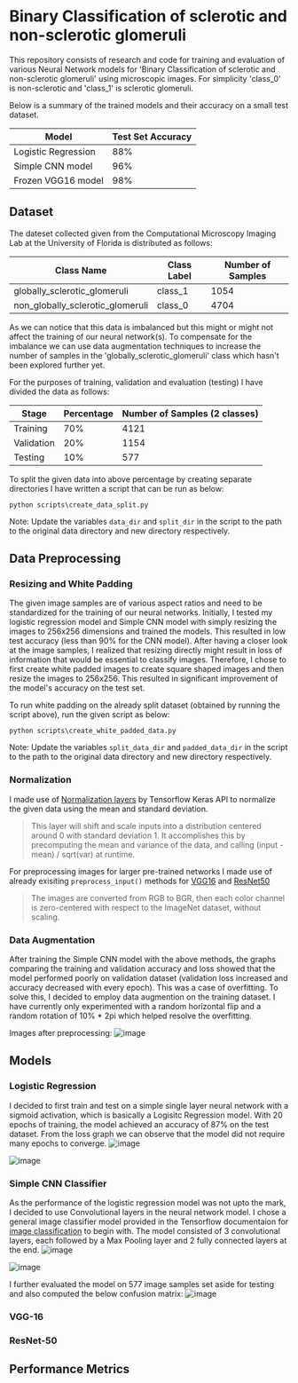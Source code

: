# Binary Classification of sclerotic and non-sclerotic glomeruli

This repository consists of research and code for training and evaluation of various Neural Network models for 'Binary Classification of sclerotic and non-sclerotic glomeruli' using microscopic images.
For simplicity 'class_0' is non-sclerotic and 'class_1' is sclerotic glomeruli.

Below is a summary of the trained models and their accuracy on a small test dataset.

|          Model        | Test Set Accuracy |
|-----------------------|-------------------|
|   Logistic Regression | 88%               |
|   Simple CNN model    | 96%               |
|   Frozen VGG16 model  | 98%               |

## Dataset

The dateset collected given from the Computational Microscopy Imaging Lab at the University of Florida is distributed as follows:

|          Class Name              | Class Label      | Number of Samples  |
|----------------------------------|------------------|--------------------|
| globally_sclerotic_glomeruli     |     class_1      |      1054          |
| non_globally_sclerotic_glomeruli |     class_0      |      4704          |

As we can notice that this data is imbalanced but this might or might not affect the training of our neural network(s). To compensate for the imbalance we can use data augmentation techniques to increase the number of samples in the 'globally_sclerotic_glomeruli' class which hasn't been explored further yet. 

For the purposes of training, validation and evaluation (testing) I have divided the data as follows:

|       Stage           | Percentage| Number of Samples (2 classes)  |
|-----------------------|-----------|--------------------------------|
|    Training           |     70%   |            4121                |
|    Validation         |     20%   |            1154                |
|    Testing            |     10%   |            577                 |

To split the given data into above percentage by creating separate directories I have written a script that can be run as below:

```
python scripts\create_data_split.py
```

Note: Update the variables `data_dir` and `split_dir` in the script to the path to the original data directory and new directory respectively.

## Data Preprocessing

### Resizing and White Padding
The given image samples are of various aspect ratios and need to be standardized for the training of our neural networks. Initially, I tested my logistic regression model and Simple CNN model with simply resizing the images to 256x256 dimensions and trained the models. This resulted in low test accuracy (less than 90% for the CNN model). After having a closer look at the image samples, I realized that resizing directly might result in loss of information that would be essential to classify images. Therefore, I chose to first create white padded images to create square shaped images and then resize the images to 256x256. This resulted in significant improvement of the model's accuracy on the test set.

To run white padding on the already split dataset (obtained by running the script above), run the given script as below:

```
python scripts\create_white_padded_data.py
```
Note: Update the variables `split_data_dir` and `padded_data_dir` in the script to the path to the original data directory and new directory respectively.

### Normalization
I made use of [Normalization layers](https://www.tensorflow.org/api_docs/python/tf/keras/layers/Normalization) by Tensorflow Keras API to normalize the given data using the mean and standard deviation. 
> This layer will shift and scale inputs into a distribution centered around 0 with standard deviation 1. It accomplishes this by precomputing the mean and variance of the data, and calling (input - mean) / sqrt(var) at runtime.

For preprocessing images for larger pre-trained networks I made use of already exisiting `preprocess_input()` methods for [VGG16](https://www.tensorflow.org/api_docs/python/tf/keras/applications/vgg16/preprocess_input) and [ResNet50](https://www.tensorflow.org/api_docs/python/tf/keras/applications/resnet50/preprocess_input)
>The images are converted from RGB to BGR, then each color channel is zero-centered with respect to the ImageNet dataset, without scaling.

### Data Augmentation
After training the Simple CNN model with the above methods, the graphs comparing the training and validation accuracy and loss showed that the model performed poorly on validation dataset (validation loss increased and accuracy decreased with every epoch). This was a case of overfitting. To solve this, I decided to employ data augmention on the training dataset. I have currently only experimented with a random horizontal flip and a random rotation of 10% * 2pi which helped resolve the overfitting.

Images after preprocessing:
![image](https://github.com/pranman11/image_classfication_glomeruli/assets/17320182/98502e10-ab5f-44c2-939f-b553fed9933c)


## Models

### Logistic Regression
I decided to first train and test on a simple single layer neural network with a sigmoid activation, which is basically a Logisitc Regression model. With 20 epochs of training, the model achieved an accuracy of 87% on the test dataset. From the loss graph we can observe that the model did not require many epochs to converge.
![image](https://github.com/pranman11/image_classfication_glomeruli/assets/17320182/2c56932d-a946-42f0-abe7-6268b96b18bc)

![image](https://github.com/pranman11/image_classfication_glomeruli/assets/17320182/a2c77d35-bd1c-4369-a8f5-e6179d144228)

### Simple CNN Classifier
As the performance of the logistic regression model was not upto the mark, I decided to use Convolutional layers in the neural network model. I chose a general image classifier model provided in the Tensorflow documentaion for [image classification](https://www.tensorflow.org/tutorials/images/classification) to begin with. The model consisted of 3 convolutional layers, each followed by a Max Pooling layer and 2 fully connected layers at the end.
![image](https://github.com/pranman11/image_classfication_glomeruli/assets/17320182/b51f2c88-8819-4c6b-bc31-dca9a4243124)

![image](https://github.com/pranman11/image_classfication_glomeruli/assets/17320182/81f853b6-9c22-4cf9-9dd9-5789b6d9c940)

I further evaluated the model on 577 image samples set aside for testing and also computed the below confusion matrix:
![image](https://github.com/pranman11/image_classfication_glomeruli/assets/17320182/634d6bcc-43ac-40c9-ade7-e84fb0a9a627)

### VGG-16


### ResNet-50


## Performance Metrics




